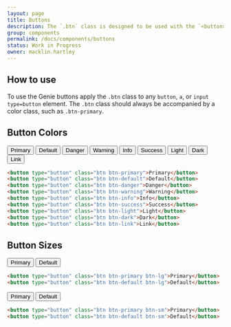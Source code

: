 ```yaml
---
layout: page
title: Buttons
description: The `.btn` class is designed to be used with the `<button>` element. However, you can also use these classes on `<a>` or `<input>` elements (though some browsers may apply a slightly different rendering).
group: components
permalink: /docs/components/buttons
status: Work in Progress
owner: macklin.hartley
---
```


## How to use

To use the Genie buttons apply the `.btn` class to any `button`, `a`, or `input type=button` element. The `.btn` class should always be accompanied by a color class, such as `.btn-primary`.

## Button Colors

<button type="button" class="mt-2 mb-2 btn btn-primary">Primary</button>
<button type="button" class="mt-2 mb-2 btn btn-default">Default</button>
<button type="button" class="mt-2 mb-2 btn btn-danger">Danger</button>
<button type="button" class="mt-2 mb-2 btn btn-warning">Warning</button>
<button type="button" class="mt-2 mb-2 btn btn-info">Info</button>
<button type="button" class="mt-2 mb-2 btn btn-success">Success</button>
<button type="button" class="mt-2 mb-2 btn btn-light">Light</button>
<button type="button" class="mt-2 mb-2 btn btn-dark">Dark</button>
<button type="button" class="mt-2 mb-2 btn btn-link">Link</button>

```html
<button type="button" class="btn btn-primary">Primary</button>
<button type="button" class="btn btn-default">Default</button>
<button type="button" class="btn btn-danger">Danger</button>
<button type="button" class="btn btn-warning">Warning</button>
<button type="button" class="btn btn-info">Info</button>
<button type="button" class="btn btn-success">Success</button>
<button type="button" class="btn btn-light">Light</button>
<button type="button" class="btn btn-dark">Dark</button>
<button type="button" class="btn btn-link">Link</button>
```

## Button Sizes

<button type="button" class="mt-2 mb-2 btn btn-primary btn-lg">Primary</button>
<button type="button" class="mt-2 mb-2 btn btn-default btn-lg">Default</button>

```html
<button type="button" class="btn btn-primary btn-lg">Primary</button>
<button type="button" class="btn btn-default btn-lg">Default</button>
```

<button type="button" class="mt-2 mb-2 btn btn-primary btn-sm">Primary</button>
<button type="button" class="mt-2 mb-2 btn btn-default btn-sm">Default</button>

```html
<button type="button" class="btn btn-primary btn-sm">Primary</button>
<button type="button" class="btn btn-default btn-sm">Default</button>
```